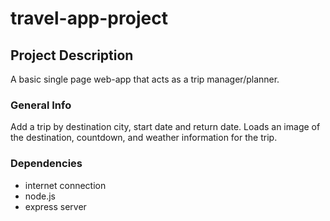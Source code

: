 # travel-app-project

## Project Description

A basic single page web-app that acts as a trip manager/planner.

### General Info

Add a trip by destination city, start date and return date. 
Loads an image of the destination, countdown, and weather information for the trip. 

### Dependencies

- internet connection
- node.js
- express server


